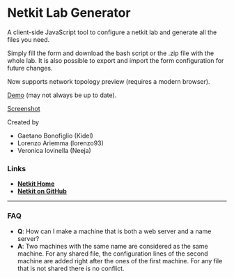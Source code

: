 # Netkit Lab Generator
A client-side JavaScript tool to configure a netkit lab and generate all the files you need.

Simply fill the form and download the bash script or the .zip file with the whole lab. 
It is also possible to export and import the form configuration for future changes.

Now supports network topology preview (requires a modern browser).

[Demo](http://bytearound.com/jobs/nlg/) (may not always be up to date).

[Screenshot](https://raw.githubusercontent.com/Kidel/Netkit-Lab-Generator/master/images/screenshot.png)

Created by

   * Gaetano Bonofiglio (Kidel)
   * Lorenzo Ariemma (lorenzo93)
   * Veronica Iovinella (Neeja)

### Links

 * [**Netkit Home**](http://wiki.netkit.org/index.php/Main_Page)
 * [**Netkit on GitHub**](https://github.com/maxonthegit/netkit-core)

***

### FAQ

* **Q**: How can I make a machine that is both a web server and a  name server?
* **A**: Two machines with the same name are considered as the same machine. For any shared file, the configuration lines of the second machine are added right after the ones of the first machine. For any file that is not shared there is no conflict.
